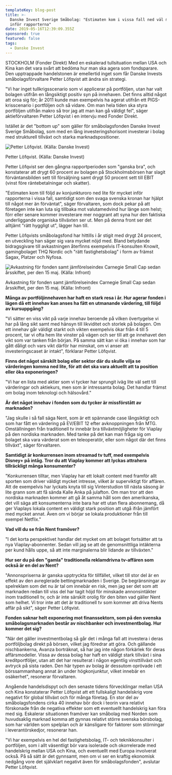 ```yaml
---
templateKey: blog-post
title: >-
  Danske Invest Sverige Småbolag: "Estimaten kom i vissa fall ned väl mycket
  inför rapporterna"
date: 2019-05-16T12:39:09.355Z
sponsored: true
featured: false
tags:
  - Danske Invest
---
```



STOCKHOLM (Fonder Direkt) Med en eskalerad tullsituation mellan USA och Kina kan det vara svårt att bedöma hur man ska agera som fondsparare. Den upptrappade handelstonen är emellertid inget som får Danske Invests småbolagsförvaltare Petter Löfqvist att ändra sin strategi.



"Vi har inget tullkrigsscenario som vi applicerar på portföljen, utan har valt bolagen utifrån en långsiktigt positiv syn på innehaven. Det finns alltid något att oroa sig för; år 2011 kunde man exempelvis ha agerat utifrån ett PIGS-krisscenario i portföljen och så vidare. Om man hela tiden ska styra portföljen utifrån makro så tror jag att man kan gå väldigt fel", säger aktieförvaltaren Petter Löfqvist i en intervju med Fonder Direkt.



Istället är det "bottom up" som gäller för småbolagsfonden Danske Invest Sverige Småbolag, som med en lång investeringshorisont investerar i bolag med strukturell tillväxt och starka marknadspositioner.

![Petter Löfqvist. (Källa: Danske Invest)](/img/petter-löfqvist2.png)

<span class="image-caption">Petter Löfqvist. (Källa: Danske Invest)</span>

Petter Löfqvist ser den gångna rapportperioden som "ganska bra", och konstaterar att drygt 60 procent av bolagen på Stockholmsbörsen har slagit förväntansbilden sett till försäljning samt drygt 50 procent sett till EBIT (vinst före räntebetalningar och skatter).



"Estimaten kom till följd av konjunkturoro ned lite för mycket inför rapporterna i vissa fall, samtidigt som den svaga svenska kronan har hjälpt till något mer än förväntat", säger förvaltaren, som dock pekar på att företagen inte kan luta sig tillbaka mot valutamedvind hur länge som helst; förr eller senare kommer investerare mer noggrant att syna hur den faktiska underliggande organiska tillväxten ser ut. Men på denna front ser det alltjämt "rätt hyggligt ut", lägger han till.



Petter Löfqvists småbolagsfond har hittills i år stigit med drygt 24 procent, en utveckling han säger sig vara mycket nöjd med. Bland betydande bidragsgivare till avkastningen återfinns exempelvis IT-konsulten Knowit, gamingbolaget THQ Nordic och "rätt fastighetsbolag" i form av främst Sagax, Platzer och Nyfosa.

![Avkastning för fonden samt jämförelseindex Carnegie Small Cap sedan årsskiftet, per den 15 maj. (Källa: Infront)](/img/danske16maj.png)

<span class="image-caption">Avkastning för fonden samt jämförelseindex Carnegie Small Cap sedan årsskiftet, per den 15 maj. (Källa: Infront)</span>

**Många av portföljinnehaven har haft en stark resa i år. Hur agerar fonden i lägen då ett innehav kan anses ha fått en utmanande värdering, till följd av kursuppgång?**



"Vi sätter en viss vikt på varje innehav beroende på vilken övertygelse vi har på lång sikt samt med hänsyn till likviditet och storlek på bolagen. Om ett innehav går väldigt starkt och vikten exempelvis ökar från 4 till 5 procent, tar vi ofta hem lite vinster på vägen och ser till att ge innehavet den vikt som var tanken från början. På samma sätt kan vi öka i innehav som har gått dåligt och vars vikt därför har minskat, om vi anser att investeringscaset är intakt", förklarar Petter Löfqvist.



**Finns det något särskilt bolag eller sektor där du skulle vilja se värderingen komma ned lite, för att det ska vara aktuellt att ta position eller öka exponeringen?**



"Vi har en lista med aktier som vi tycker har sprungit iväg lite väl sett till värderingar och aktiekurs, men som är intressanta bolag. Det handlar främst om bolag inom teknologi och hälsovård."



**Är det något innehav i fonden som du tycker är missförstått av marknaden?**



"Jag skulle i så fall säga Nent, som är ett spännande case långsiktigt och som har fått en värdering på EV/EBIT 12 efter avknoppningen från MTG. Omställningen från traditionell tv innebär bra tillväxtmöjligheter för Viaplay på den nordiska marknaden. Med tanke på det kan man fråga sig om bolaget ska vara värderat som en teleoperatör, eller som något där det finns tillväxt", säger förvaltaren.



**Samtidigt är konkurrensen inom streamad tv tuff, med exempelvis Disney+ på intåg. Tror du att Viaplay kommer att lyckas attrahera tillräckligt många konsumenter?**



"Konkurrensen tilltar, men Viaplay har ett lokalt content med framför allt sporten som driver väldigt mycket intresse, vilket är superviktigt för affären. Att de exempelvis har lyckats knyta till sig Vinterstudion till nästa säsong är lite grann som att få sända Kalle Anka på julafton. Om man tror att den nordiska marknaden kommer att gå åt samma håll som den amerikanska, det vill säga att konsumenterna inte bara har ett utan flera abonnemang, då ger Viaplays lokala content en väldigt stark position att utgå ifrån jämfört med mycket annat. Även om vi börjar se lokala produktioner från till exempel Netflix."



**Vad vill du se från Nent framöver?**



"I det korta perspektivet handlar det mycket om att bolaget fortsätter att ta nya Viaplay-abonnenter. Sedan vill jag se att de genomsnittliga intäkterna per kund hålls uppe, så att inte marginalerna blir lidande av tillväxten."



**Hur ser du på den "gamla" traditionella reklamdrivna tv-affären som också är en del av Nent?**



"Annonspriserna är ganska upptryckta för tillfället, vilket till stor del är en effekt av den avreglerade bettingmarknaden i Sverige. De begränsningar av spelreklam som det nu är tal om innebär en risk, men jag ser det som att marknaden redan till viss del har tagit höjd för minskade annonsintäkter inom traditionell tv, och är inte särskilt orolig för den biten vad gäller Nent som helhet. Vi tror inte att det är traditionell tv som kommer att driva Nents affär på sikt", säger Petter Löfqvist.



**Fonden saknar helt exponering mot finanssektorn, som på den svenska småbolagsmarknaden består av nischbanker och investmentbolag. Hur kommer det sig?**



"När det gäller investmentbolag så går det i många fall att investera i deras portföljbolag direkt på börsen, vilket jag föredrar att göra. Och gällande nischbankerna, Avanza borträknat, så har jag inte någon förkärlek för deras affärsmodeller. Vissa av dessa bolag har haft en väldigt stark tillväxt i sina kreditportföljer, utan att det har resulterat i någon egentlig vinsttillväxt och avtryck på sista raden. Den här typen av bolag är dessutom oprövade i ett börssammanhang annat än under högkonjunktur, vilket innebär en osäkerhet", resonerar förvaltaren.



Angående handelsdispyt och den senaste tidens förvecklingar mellan USA och Kina konstaterar Petter Löfqvist att ett fullskaligt handelskrig vore negativt för global tillväxt och för många företag. En stor del av småbolagsfondens cirka 40 innehav bör dock i teorin vara relativt förskonade från de negativa effekter som ett eventuellt handelskrig kan föra med sig. Eskalerar situationen framöver kan småbolag med Norden som huvudsaklig marknad komma att gynnas relativt större svenska börsbolag, som har världen som spelplan och är känsligare för faktorer som störningar i leverantörskedjor, resonerar han.



"Vi har exempelvis en hel del fastighetsbolag, IT- och teknikkonsulter i portföljen, som i allt väsentligt bör vara isolerade och okorrelerade med handelskrig mellan USA och Kina, och eventuellt med Europa involverat också. På så sätt är det gynnsamt, men om vi ser en kraftig ekonomisk nedgång vore det självklart negativt även för småbolagsfonden", avslutar Petter Löfqvist.
